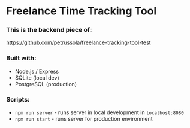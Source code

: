 # Freelance Time Tracking Tool

### This is the backend piece of:

https://github.com/petrussola/freelance-tracking-tool-test

### Built with:

- Node.js / Express
- SQLite (local dev)
- PostgreSQL (production)

### Scripts:

- `npm run server` - runs server in local development in `localhost:8080`
- `npm run start` - runs server for production environment
